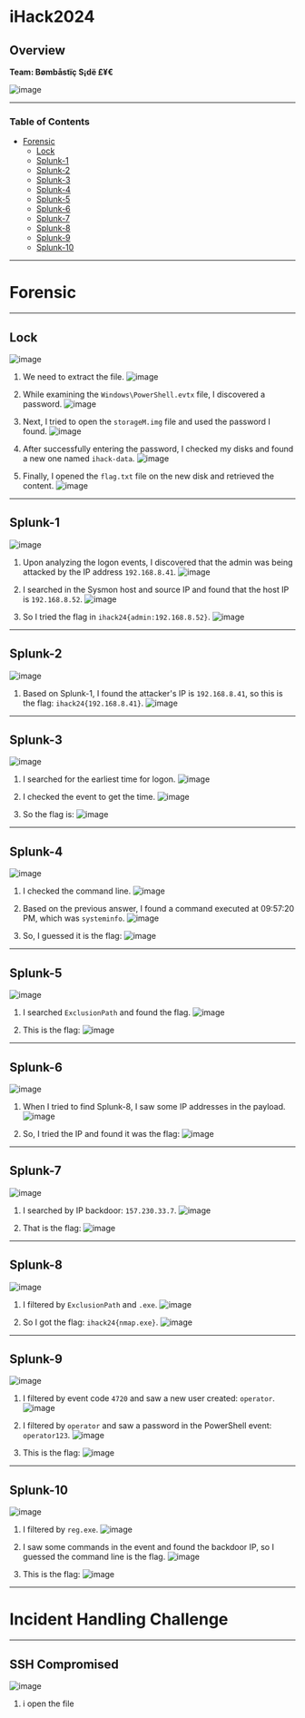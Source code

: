 # iHack2024

## Overview

**Team: Bømbåstïç S¡dë £¥€**

![image](https://github.com/user-attachments/assets/92abb8ae-5ee6-462b-ad67-14470dc4f945)<br>

---

### Table of Contents

- [Forensic](#forensic)
  - [Lock](#lock)
  - [Splunk-1](#splunk-1)
  - [Splunk-2](#splunk-2)
  - [Splunk-3](#splunk-3)
  - [Splunk-4](#splunk-4)
  - [Splunk-5](#splunk-5)
  - [Splunk-6](#splunk-6)
  - [Splunk-7](#splunk-7)
  - [Splunk-8](#splunk-8)
  - [Splunk-9](#splunk-9)
  - [Splunk-10](#splunk-10)

---

# Forensic

---

## Lock

![image](https://github.com/user-attachments/assets/d06146bc-e439-4bd0-9259-1fa1adf1515e)

1. We need to extract the file.
![image](https://github.com/user-attachments/assets/2d15982d-19e0-405f-ba7b-34518f7f5c88)

2. While examining the `Windows\PowerShell.evtx` file, I discovered a password.
![image](https://github.com/user-attachments/assets/61555adc-ce8d-4ace-88a7-3bb84970901f)

3. Next, I tried to open the `storageM.img` file and used the password I found.
![image](https://github.com/user-attachments/assets/7ac7f50a-5754-4e0d-aa2c-07e941821172)

4. After successfully entering the password, I checked my disks and found a new one named `ihack-data`.
![image](https://github.com/user-attachments/assets/2c1d5f9f-41c2-4132-a501-16930d0e82c6)

5. Finally, I opened the `flag.txt` file on the new disk and retrieved the content.
![image](https://github.com/user-attachments/assets/623108f6-6f20-40a5-b785-450fc034db22)

---

## Splunk-1

![image](https://github.com/user-attachments/assets/8c25d35c-aec6-4eff-988a-15e9f3e1cef6)

1. Upon analyzing the logon events, I discovered that the admin was being attacked by the IP address `192.168.8.41`.
![image](https://github.com/user-attachments/assets/d9c56780-91bb-4ad9-9bdd-51504aab5b39)

2. I searched in the Sysmon host and source IP and found that the host IP is `192.168.8.52`.
![image](https://github.com/user-attachments/assets/06db029d-3bb3-4d7d-b1af-3b94a2f634d9)

3. So I tried the flag in `ihack24{admin:192.168.8.52}`.
![image](https://github.com/user-attachments/assets/146cdebf-2b68-416a-8040-31a95e605ab8)

---

## Splunk-2

![image](https://github.com/user-attachments/assets/ad437409-624a-401c-9de0-672baef0185a)

1. Based on Splunk-1, I found the attacker's IP is `192.168.8.41`, so this is the flag: `ihack24{192.168.8.41}`.
![image](https://github.com/user-attachments/assets/51b36278-80f5-4d1e-8dc2-9bfd5ec32fb5)

---

## Splunk-3

![image](https://github.com/user-attachments/assets/788bee36-a3eb-4c76-b530-69e99737fe9c)

1. I searched for the earliest time for logon.
![image](https://github.com/user-attachments/assets/75c6b808-3914-48a7-ba69-a685a522b6f0)

2. I checked the event to get the time.
![image](https://github.com/user-attachments/assets/20a58706-d2ad-42cf-936a-4635da38cb3e)

3. So the flag is:
![image](https://github.com/user-attachments/assets/c4e41878-891c-4e79-8ae0-74d3a4b98ac9)

---

## Splunk-4

![image](https://github.com/user-attachments/assets/26bfefb4-a44c-46cd-8844-c002dae734e8)

1. I checked the command line.
![image](https://github.com/user-attachments/assets/28542106-9641-4378-8391-802f993aa266)

2. Based on the previous answer, I found a command executed at 09:57:20 PM, which was `systeminfo`.
![image](https://github.com/user-attachments/assets/a0e83baf-953f-4e97-bd83-9ddb6d41c16f)

3. So, I guessed it is the flag:
![image](https://github.com/user-attachments/assets/748c914d-a63d-4ac0-894b-44ea6df9fbd5)

---

## Splunk-5

![image](https://github.com/user-attachments/assets/e61d71ac-4969-428d-b7c3-c298f21113ad)

1. I searched `ExclusionPath` and found the flag.
![image](https://github.com/user-attachments/assets/c680af8b-1d10-4fcc-8df2-9b013221a89d)

2. This is the flag:
![image](https://github.com/user-attachments/assets/6cabc412-8021-4037-9d0a-36ce7e4de27a)

---

## Splunk-6

![image](https://github.com/user-attachments/assets/386395de-bee2-448f-8101-b95ff59bb3ca)

1. When I tried to find Splunk-8, I saw some IP addresses in the payload.
![image](https://github.com/user-attachments/assets/fc1c5d9a-f1fc-43ff-9e9d-37ac8d173743)

2. So, I tried the IP and found it was the flag:
![image](https://github.com/user-attachments/assets/fed3b845-fad6-4c9f-9659-cfb25c63fe93)

---

## Splunk-7

![image](https://github.com/user-attachments/assets/4975f59f-f8c4-459f-8a99-fe27ab07ff28)

1. I searched by IP backdoor: `157.230.33.7`.
![image](https://github.com/user-attachments/assets/10c411af-64b3-43de-b041-1deaa8dcceb6)

2. That is the flag:
![image](https://github.com/user-attachments/assets/e351dc35-7885-498a-8367-cd094fa12da0)

---

## Splunk-8

![image](https://github.com/user-attachments/assets/aa7d216e-1b7e-4f52-9ed4-e2b8aa01d106)

1. I filtered by `ExclusionPath` and `.exe`.
![image](https://github.com/user-attachments/assets/8937bae6-c278-495d-96e4-37c42bfe43b7)

2. So I got the flag: `ihack24{nmap.exe}`.
![image](https://github.com/user-attachments/assets/bd07caa6-db76-407b-8f14-a3e28ce70be5)

---

## Splunk-9

![image](https://github.com/user-attachments/assets/119fe70a-5157-4e24-8605-7589f1a5f8b1)

1. I filtered by event code `4720` and saw a new user created: `operator`.
![image](https://github.com/user-attachments/assets/bd307a86-5cb0-4de9-8d85-f9b4f63c2c28)

2. I filtered by `operator` and saw a password in the PowerShell event: `operator123`.
![image](https://github.com/user-attachments/assets/19f0b15f-8ff7-43e1-a9a3-9692ed9f56d3)

3. This is the flag:
![image](https://github.com/user-attachments/assets/534b0ea4-c7c0-49fd-b803-ad55f1df17e4)

---

## Splunk-10

![image](https://github.com/user-attachments/assets/1d7aff81-cc5e-4166-bd71-adadcf18ca86)

1. I filtered by `reg.exe`.
![image](https://github.com/user-attachments/assets/e68afe42-6f39-442e-a2f1-092e0345cfba)

2. I saw some commands in the event and found the backdoor IP, so I guessed the command line is the flag.
![image](https://github.com/user-attachments/assets/c69216f1-405b-4a5d-a646-0c43a03a1fcc)

3. This is the flag:
![image](https://github.com/user-attachments/assets/9cf43520-7b6c-43a1-b8ee-57b9eeefed63)


---

# Incident Handling Challenge<br>
___

## SSH Compromised<br>
![image](https://github.com/user-attachments/assets/dcd6ceaa-6734-4eba-a93e-e27fbe66a586)

1. i open the file 












